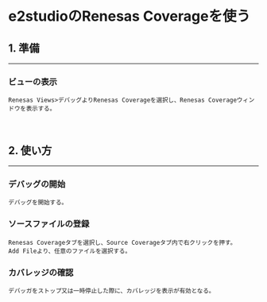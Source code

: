 # e2studioのRenesas Coverageを使う

## 1. 準備
---
### ビューの表示
    Renesas Views>デバッグよりRenesas Coverageを選択し、Renesas Coverageウィンドウを表示する。
<br>

## 2. 使い方
---
### デバッグの開始
    デバッグを開始する。

### ソースファイルの登録
    Renesas Coverageタブを選択し、Source Coverageタブ内で右クリックを押す。
    Add Fileより、任意のファイルを選択する。

### カバレッジの確認
    デバッガをストップ又は一時停止した際に、カバレッジを表示が有効となる。